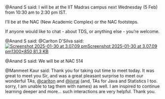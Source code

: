 @Anand S said: I will be at the IIT Madras campus next Wednesday (5 Feb) from 10:30 am to 2:30 pm IST.


I’ll be at the NAC (New Academic Complex) or the NAC footsteps.


If anyone would like to chat \- about TDS, or anything else \- you’re welcome.


@Anand S said: 
@Carlton D'Silva said: [![Screenshot 2025-01-30 at 3.07.09 pm](https://europe1.discourse-cdn.com/flex013/uploads/iitm/optimized/3X/3/c/3c4a546e7bae08a17f873f828185df45aa57f717_2_690x451.png)Screenshot 2025\-01\-30 at 3\.07\.09 pm1300×850 81\.3 KB](https://europe1.discourse-cdn.com/flex013/uploads/iitm/original/3X/3/c/3c4a546e7bae08a17f873f828185df45aa57f717.png "Screenshot 2025-01-30 at 3.07.09 pm")


@Anand S said: We will be at NAC 514


@Manmeet Kaur said: Thank you for taking out time to meet today. It was great to meet you Sir, and was a great pleasant surprise to meet our wonderful TAs, [@carlton](/u/carlton) and [@jivraj](/u/jivraj) (and, TAs for Java and Statistics I too. sorry, I am unable to tag them with names) as well. I am inspired to continue learning deeper and more… such interactions are very helpful. Thank you.

